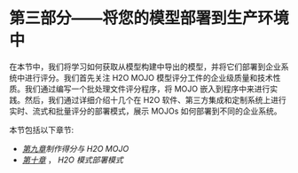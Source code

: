 

# 第三部分——将您的模型部署到生产环境中

在本节中，我们将学习如何获取从模型构建中导出的模型，并将它们部署到企业系统中进行评分。我们首先关注 H2O MOJO 模型评分工件的企业级质量和技术性质。我们通过编写一个批处理文件评分程序，将 MOJO 嵌入到程序中来进行实践。然后，我们通过详细介绍十几个在 H2O 软件、第三方集成和定制系统上进行实时、流式和批量评分的部署模式，展示 MOJOs 如何部署到不同的企业系统。

本节包括以下章节:

*   [*第九章*](B16721_09_Final_SK_ePub.xhtml#_idTextAnchor159)*制作得分与 H2O MOJO*
*   [*第十章*](B16721_10_Final_SK_ePub.xhtml#_idTextAnchor178) ， *H2O 模式部署模式*